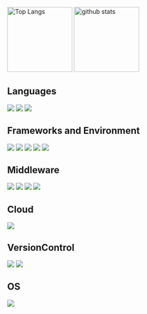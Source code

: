 <p align="left"> 
  <img alt="Top Langs" height="150px" src="https://github-readme-stats.vercel.app/api/top-langs/?username=yuta-sawamura&layout=compact&count_private=true&show_icons=true&theme=onedark" />
  <img alt="github stats" height="150px" src="https://github-readme-stats.vercel.app/api?username=yuta-sawamura&count_private=true&show_icons=true&show_icons=true&theme=onedark" />
</p>

## Languages
<img src="https://img.shields.io/badge/-PHP-777BB4.svg?logo=php&style=plastic"> <img src="https://img.shields.io/badge/-Ruby-CC342D.svg?logo=ruby&style=plastic"> <img src="https://img.shields.io/badge/-Javascript-F7DF1E.svg?logo=javascript&style=plastic">

## Frameworks and Environment
<img src="https://img.shields.io/badge/-Laravel-E74430.svg?logo=laravel&style=plastic"> <img src="https://img.shields.io/badge/-CakePHP-D33C43.svg?logo=cakephp&style=plastic"> <img src="https://img.shields.io/badge/-Ruby on Rails-CC0000.svg?logo=rails&style=plastic">
 <img src="https://img.shields.io/badge/-Vue.js-4FC08D.svg?logo=vue.js&style=plastic"> <img src="https://img.shields.io/badge/-Nuxt.js-00C58E.svg?logo=nuxt.js&style=plastic">
## Middleware
<img src="https://img.shields.io/badge/-Docker-1488C6.svg?logo=docker&style=plastic"> <img src="https://img.shields.io/badge/-Redis-D82C20.svg?logo=redis&style=plastic"> <img src="https://img.shields.io/badge/-MySQL-4479A1.svg?logo=mysql&style=plastic"> <img src="https://img.shields.io/badge/-Nginx-269539.svg?logo=nginx&style=plastic">

## Cloud
<img src="https://img.shields.io/badge/-AWS-232F3E.svg?logo=amazon-aws&style=plastic">

## VersionControl
<img src="https://img.shields.io/badge/-Git-F05032.svg?logo=git&style=plastic"> <img src="https://img.shields.io/badge/-GitHub-181717.svg?logo=github&style=plastic">

## OS
<img src="https://img.shields.io/badge/-Linux-FCC624.svg?logo=linux&style=plastic">
